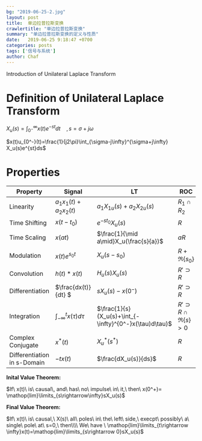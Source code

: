 ```yaml
---
bg: "2019-06-25-2.jpg"
layout: post
title:  单边拉普拉斯变换
crawlertitle: "单边拉普拉斯变换"
summary: "单边拉普拉斯变换的定义与性质"
date:   2019-06-25 9:18:47 +0700
categories: posts
tags: ['信号与系统']
author: Chaf
---
```


Introduction of Unilateral Laplace Transform

# Definition of Unilateral Laplace Transform

$X_u(s)=\int_{0^-}^{\infty}x(t)e^{-st}dt  \ \ \ \ ,s=\sigma+j\omega$

$x(t)u_{0^-}(t)=\frac{1}{j2\pi}\int_{\sigma-j\infty}^{\sigma+j\infty} X_u(s)e^{st}ds$ 

# Properties

| Property                    | Signal                           | LT                                                     | ROC                          |
| --------------------------- | -------------------------------- | ------------------------------------------------------ | ---------------------------- |
| Linearity                   | $a_1x_1(t)+a_2x_2(t)$            | $a_1X_{1u}(s)+a_2X_{2u}(s)$                            | $R_1\cap R_2$                |
| Time Shifting               | $x(t-t_0)$                       | $e^{-st_0 }X_u(s)$                                     | $R$                          |
| Time Scaling                | $x(at)$                          | $\frac{1}{\mid a\mid}X_u(\frac{s}{a})$                 | $aR$                         |
| Modulation                  | $x(t)e^{s_0t}$                   | $X_u(s-s_0)$                                           | $R+\Re\{s_0\}$               |
| Convolution                 | $h(t)*x(t)$                      | $H_u(s)X_u(s)$                                         | $R'\supset R$                |
| Differentiation             | $\frac{dx(t)}{dt} $              | $sX_u(s)-x(0^-)$                                       | $R'\supset R$                |
| Integration                 | $\int^t _{-\infty} x(\tau)d\tau$ | $\frac{1}{s}(X_u(s)+\int_{-\infty}^{0^-}x(\tau)d\tau)$ | $R'\supset R \cap\Re\{s\}>0$ |
| Complex Conjugate           | $x^*(t)$                         | $X_u^*(s^*)$                                           | $R$                          |
| Differentiation in s-Domain | $-tx(t)$                         | $\frac{dX_u(s)}{ds}$                                   | $R$                          |

**Inital Value Theorem:**

$If\ x(t)\ is\ causal\, and\ has\ no\ impulse\ in\ it,\ then\ x(0^+)= \mathop{lim}\limits_{s\rightarrow\infty}sX_u(s)$ 

**Final Value Theorem:**

$If\ x(t)\ is\ causal,\ X(s)\ all\ poles\ in\ the\ left\ side,\ execpt\ possibly\ a\ single\ pole\ at\ s=0,\ then\\\\ We\ have \ \mathop{lim}\limits_{t\rightarrow \infty}x(t)=\mathop{lim}\limits_{s\rightarrow 0}sX_u(s)$

